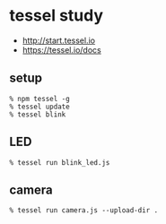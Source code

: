 # tessel study

- http://start.tessel.io
- https://tessel.io/docs

## setup

    % npm tessel -g
    % tessel update
    % tessel blink


## LED

    % tessel run blink_led.js

## camera

    % tessel run camera.js --upload-dir .
